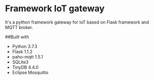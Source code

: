 # Framework IoT gateway
It's a python framework gateway for IoT based on Flask framework and MQTT broker.

##Built with
- Python 3.7.3
- Flask 1.1.2
- paho-mqtt 1.5.1
- SQLite3
- TinyDB 4.4.0
- Eclipse Mosquitto

